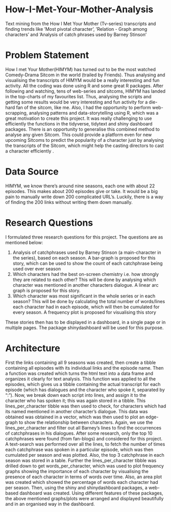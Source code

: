 # How-I-Met-Your-Mother-Analysis
Text mining from the How I Met Your Mother (Tv-series) transcripts and finding trends like ’Most pivotal character’, ’Relation - Graph among characters’ and ’Analysis of catch phrases used by Barney Stinson’

# Problem Statement
How I met Your Mother(HIMYM) has turned out to be the most watched Comedy-Drama Sitcom in the world (trailed by Friends). Thus analysing and visualising the transcripts of HIMYM would be a really interesting and fun activity. All the coding was done using R and some great R packages. After following and watching, tens of web-series and sitcoms, HIMYM has landed in the top-charts of my favourites list. Thus, analysing the scripts and getting some results would be very interesting and fun activity for a die-hard fan of the sitcom, like me. Also, I had the opportunity to perform web-scrapping, analysing patterns and data-storytelling using R, which was a great motivation to create this project. It was really challenging to use efficiently the functions in the tidyverse, tidytext and shiny dashboard packages. There is an opportunity to generalise this combined method  to analyse any given Sitcom. This could provide a platform even for new upcoming Sitcoms to predict the popularity of a character just by analysing the transcripts of the Sitcom, which might help the casting directors to cast a character efficiently .

# Data Source
HIMYM, we know there’s around nine seasons, each one with about 22 episodes. This makes about 200 episodes give or take. It would be a big pain to manually write down 200 complicated URL’s. Luckily, there is a way of finding the 200 links without writing them down manually.

# Research Questions
I formulated three research questions for this project. The questions are as mentioned below:
1. Analysis of catchphrases used by Barney Stinson (a main-character in the series), based on each season. A bar-graph is proposed for this story, which can be used to show the count of each catchphrase being used over ever season
2. Which characters had the best on-screen chemistry i.e. how strongly they are related to each other? This will be done by analysing which character was mentioned in another characters dialogue. A linear arc graph is proposed for this story.
3. Which character was most significant in the whole series or in each season? This will be done by calculating the total number of words/lines each character had in each episode, which will then be cumulated for every season. A frequency plot is proposed for visualising this story

These stories then has to be displayed in a dashboard, in a single page or in multiple pages. The package shinydashboard will be used for this purpose.

# Architecture
First the links containing all 9 seasons was created, then create a tibble containing all episodes with its individual links and the episode name. Then a function was created which turns the html text into a data frame and organizes it clearly for text analysis. This function was applied to all the episodes, which gives us a tibble containing the actual transcript for each episode (which has dialogues and the character who spoke it, separated by “:”). Now, we break down each script into lines, and assign it to the character who has spoken it; this was again stored in a tibble. This lines_per_character tibble was then used to check, for characters which had its named mentioned in another character’s dialogue. This data was obtained was obtained in a vector, which was then used to plot an edge-graph to show the relationship between characters. Again, we use the lines_per_character and filter out all Barney’s lines to find the occurrences of catchphrases in his dialogues. After some research, only the top 10 catchphrases were found (from fan-blogs) and considered for this project. A text-search was performed over all the lines, to fetch the number of times each catchphrase was spoken in a particular episode, which was then cumulated per season and was plotted. Also, the top 3 catchphrase in each season was stored in a table. Further the lines_per_character tibble was drilled down to get words_per_character, which was used to plot frequency graphs showing the importance of each character by visualising the presence of each character in terms of words over time. Also, an area plot was created which showed the percentage of words each character had per season. Then, using the shiny and shinydashboard packages, a web-based dashboard was created. Using different features of these packages, the above mentioned graphs/plots were arranged and displayed beautifully and in an organised way in the dashboard.

